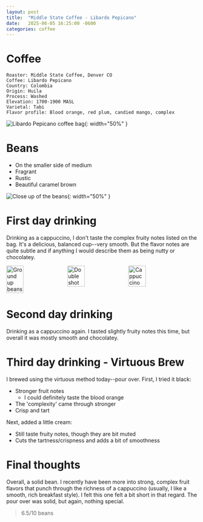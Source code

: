 ```yaml
---
layout: post
title:  "Middle State Coffee - Libardo Pepicano"
date:   2025-06-05 16:25:00 -0600
categories: coffee
---
```


# Coffee
```coffee-attribs
Roaster: Middle State Coffee, Denver CO
Coffee: Libardo Pepicano
Country: Colombia
Origin: Huila
Process: Washed
Elevation: 1700-1900 MASL
Varietal: Tabi
Flavor profile: Blood orange, red plum, candied mango, complex
```

![Libardo Pepicano coffee bag]({{site.baseurl}}/assets/images/coffee/middle-state/libardo-pepicano/IMG_1975.png){: width="50%" }

# Beans
- On the smaller side of medium
- Fragrant
- Rustic
- Beautiful caramel brown

![Close up of the beans]({{site.baseurl}}/assets/images/coffee/middle-state/libardo-pepicano/IMG_1981.png){: width="50%" }

# First day drinking
Drinking as a cappuccino, I don't taste the complex fruity notes listed on the bag. It's a delicious, balanced cup--very smooth. But the flavor notes are quite subtle and if anything I would describe them as being nutty or chocolatey.

<div style="display: flex; flex-wrap: wrap; gap: 10px;">
  <img src="/assets/images/coffee/middle-state/libardo-pepicano/IMG_1982.png" alt="Ground up beans" style="width: 30%;" />
  <img src="/assets/images/coffee/middle-state/libardo-pepicano/IMG_1987.png" alt="Double shot" style="width: 30%;" />
  <img src="/assets/images/coffee/middle-state/libardo-pepicano/IMG_1991.png" alt="Cappuccino" style="width: 30%;" />
</div>


# Second day drinking
Drinking as a cappuccino again. I tasted slightly fruity notes this time, but overall it was mostly smooth and chocolatey.

# Third day drinking - Virtuous Brew
I brewed using the virtuous method today--pour over. First, I tried it black:
- Stronger fruit notes
    - I could definitely taste the blood orange
- The 'complexity' came through stronger
- Crisp and tart

Next, added a little cream:
- Still taste fruity notes, though they are bit muted
- Cuts the tartness/crispness and adds a bit of smoothness

# Final thoughts
Overall, a solid bean. I recently have been more into strong, complex fruit flavors that punch through the richness of a cappuccino (usually, I like a smooth, rich breakfast style). I felt this one felt a bit short in that regard. The pour over was solid, but again, nothing special.

> 6.5/10 beans
